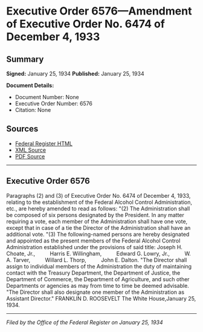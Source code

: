 # Executive Order 6576—Amendment of Executive Order No. 6474 of December 4, 1933

## Summary

**Signed:** January 25, 1934
**Published:** January 25, 1934

**Document Details:**
- Document Number: None
- Executive Order Number: 6576
- Citation: None

## Sources
- [Federal Register HTML](https://www.presidency.ucsb.edu/documents/executive-order-6576-amendment-executive-order-no-6474-december-4-1933)
- [XML Source](None)
- [PDF Source](None)

---

## Executive Order 6576

Paragraphs (2) and (3) of Executive Order No. 6474 of December 4, 1933, relating to the establishment of the Federal Alcohol Control Administration, etc., are hereby amended to read as follows:
"(2) The Administration shall be composed of six persons designated by the President. In any matter requiring a vote, each member of the Administration shall have one vote, except that in case of a tie the Director of the Administration shall have an additional vote.
"(3) The following-named persons are hereby designated and appointed as the present members of the Federal Alcohol Control Administration established under the provisions of said title:
Joseph H. Choate, Jr.,          Harris E. Willingham,          Edward G. Lowry, Jr.,          W. A. Tarver,          Willard L. Thorp,          John E. Dalton.
"The Director shall assign to individual members of the Administration the duty of maintaining contact with the Treasury Department, the Department of Justice, the Department of Commerce, the Department of Agriculture, and such other Departments or agencies as may from time to time be deemed advisable.
"The Director shall also designate one member of the Administration as Assistant Director."
FRANKLIN D. ROOSEVELT
The White House,January 25, 1934.

---

*Filed by the Office of the Federal Register on January 25, 1934*
